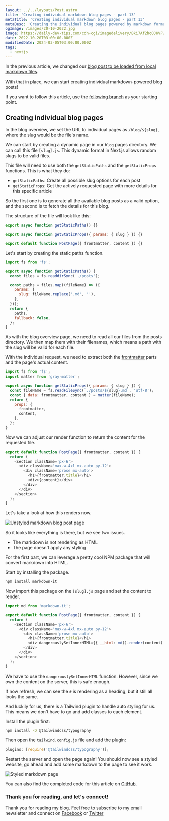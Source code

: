 ```yaml
---
layout: ../../layouts/Post.astro
title: 'Creating individual markdown blog pages - part 13'
metaTitle: 'Creating individual markdown blog pages - part 13'
metaDesc: 'Creating the individual blog pages powered by markdown format'
ogImage: /images/20-10-2022.jpg
image: https://daily-dev-tips.com/cdn-cgi/imagedelivery/Bki7Af2hq0JKVFw1XYYMQg/4131fca0-f7dd-4645-10a8-5c391f4fe400
date: 2022-10-20T03:00:00.000Z
modifiedDate: 2024-03-05T03:00:00.000Z
tags:
  - nextjs
---
```


In the previous article, we changed our [blog post to be loaded from local markdown files](https://daily-dev-tips.com/posts/loading-local-markdown-blog-posts-part-12/).

With that in place, we can start creating individual markdown-powered blog posts!

If you want to follow this article, use the [following branch](https://github.com/rebelchris/next-portfolio/tree/part-12) as your starting point.

## Creating individual blog pages

In the blog overview, we set the URL to individual pages as `/blog/${slug}`, where the slug would be the file's name.

We can start by creating a dynamic page in our `blog` pages directory.
We can call this file `[slug].js`. This dynamic format in Next.js allows random slugs to be valid files.

This file will need to use both the `getStaticPaths` and the `getStaticProps` functions. This is what they do:

- `getStaticPaths`: Create all possible slug options for each post
- `getStaticProps`: Get the actively requested page with more details for this specific article

So the first one is to generate all the available blog posts as a valid option, and the second is to fetch the details for this blog.

The structure of the file will look like this:

```js
export async function getStaticPaths() {}

export async function getStaticProps({ params: { slug } }) {}

export default function PostPage({ frontmatter, content }) {}
```

Let's start by creating the static paths function.

```js
import fs from 'fs';

export async function getStaticPaths() {
  const files = fs.readdirSync('./posts');

  const paths = files.map((fileName) => ({
    params: {
      slug: fileName.replace('.md', ''),
    },
  }));
  return {
    paths,
    fallback: false,
  };
}
```

As with the blog overview page, we need to read all our files from the posts directory.
We then map them with their filenames, which means a path with the slug will be valid for each file.

With the individual request, we need to extract both the [frontmatter](https://daily-dev-tips.com/posts/what-exactly-is-frontmatter/) parts and the page's actual content.

```js
import fs from 'fs';
import matter from 'gray-matter';

export async function getStaticProps({ params: { slug } }) {
  const fileName = fs.readFileSync(`./posts/${slug}.md`, 'utf-8');
  const { data: frontmatter, content } = matter(fileName);
  return {
    props: {
      frontmatter,
      content,
    },
  };
}
```

Now we can adjust our render function to return the content for the requested file.

```js
export default function PostPage({ frontmatter, content }) {
  return (
    <section className='px-6'>
      <div className='max-w-4xl mx-auto py-12'>
        <div className='prose mx-auto'>
          <h1>{frontmatter.title}</h1>
          <div>{content}</div>
        </div>
      </div>
    </section>
  );
}
```

Let's take a look at how this renders now.

![Unstyled markdown blog post page](https://cdn.hashnode.com/res/hashnode/image/upload/v1665380710636/lixIP4AiV.png)

So it looks like everything is there, but we see two issues.

- The markdown is not rendering as HTML
- The page doesn't apply any styling

For the first part, we can leverage a pretty cool NPM package that will convert markdown into HTML.

Start by installing the package.

```bash
npm install markdown-it
```

Now import this package on the `[slug].js` page and set the content to render.

```js
import md from 'markdown-it';

export default function PostPage({ frontmatter, content }) {
  return (
    <section className='px-6'>
      <div className='max-w-4xl mx-auto py-12'>
        <div className='prose mx-auto'>
          <h1>{frontmatter.title}</h1>
          <div dangerouslySetInnerHTML={{ __html: md().render(content) }} />
        </div>
      </div>
    </section>
  );
}
```

We have to use the `dangerouslySetInnerHTML` function. However, since we own the content on the server, this is safe enough.

If now refresh, we can see the `#` is rendering as a heading, but it still all looks the same.

And luckily for us, there is a Tailwind plugin to handle auto styling for us. This means we don't have to go and add classes to each element.

Install the plugin first:

```bash
npm install -D @tailwindcss/typography
```

Then open the `tailwind.config.js` file and add the plugin:

```js
plugins: [require('@tailwindcss/typography')];
```

Restart the server and open the page again!
You should now see a styled website, go ahead and add some markdown to the page to see it work.

![Styled markdown page](https://cdn.hashnode.com/res/hashnode/image/upload/v1665381120717/4xYDUcr3y.png)

You can also find the completed code for this article on [GitHub](https://github.com/rebelchris/next-portfolio/tree/part-13).

### Thank you for reading, and let's connect!

Thank you for reading my blog. Feel free to subscribe to my email newsletter and connect on [Facebook](https://www.facebook.com/DailyDevTipsBlog) or [Twitter](https://twitter.com/DailyDevTips1)
